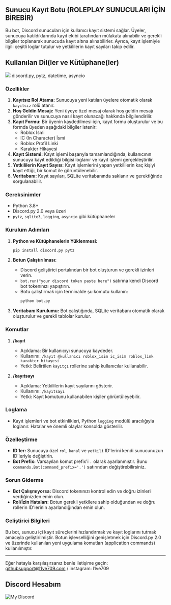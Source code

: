 
## Sunucu Kayıt Botu (ROLEPLAY SUNUCULARI İÇİN BİREBİR)

Bu bot, Discord sunucuları için kullanıcı kayıt sistemi sağlar. Üyeler, sunucuya katıldıklarında kayıt ekibi tarafından mülakata alınabilir ve gerekli bilgiler toplanarak sunucuda kayıt altına alınabilirler. Ayrıca, kayıt işlemiyle ilgili çeşitli loglar tutulur ve yetkililerin kayıt sayıları takip edilir.

## Kullanılan Dil(ler ve Kütüphane(ler)

<picture>
  <source srcset="https://skillicons.dev/icons?i=py" media="(prefers-color-scheme: dark)">
  <img src="https://skillicons.dev/icons?i=py,sqlite">
</picture>
discord.py, pytz, datetime, asyncio

### Özellikler

1. **Kayıtsız Rol Atama:** Sunucuya yeni katılan üyelere otomatik olarak `kayıtsız` rolü atanır.
2. **Hoş Geldin Mesajı:** Yeni üyeye özel mesaj olarak hoş geldin mesajı gönderilir ve sunucuya nasıl kayıt olunacağı hakkında bilgilendirilir.
3. **Kayıt Formu:** Bir üyenin kaydedilmesi için, kayıt formu oluşturulur ve bu formda üyeden aşağıdaki bilgiler istenir:
   - Roblox İsmi
   - IC (In Character) İsmi
   - Roblox Profil Linki
   - Karakter Hikayesi
4. **Kayıt Sistemi:** Kayıt işlemi başarıyla tamamlandığında, kullanıcının sunucuya kayıt edildiği bilgisi loglanır ve kayıt işlemi gerçekleştirilir.
5. **Yetkililerin Kayıt Sayısı:** Kayıt işlemlerini yapan yetkililerin kaç kişiyi kayıt ettiği, bir komut ile görüntülenebilir.
6. **Veritabanı:** Kayıt sayıları, SQLite veritabanında saklanır ve gerektiğinde sorgulanabilir.

### Gereksinimler

- Python 3.8+
- Discord.py 2.0 veya üzeri
- `pytz`, `sqlite3`, `logging`, `asyncio` gibi kütüphaneler

### Kurulum Adımları

1. **Python ve Kütüphanelerin Yüklenmesi:**
   ```bash
   pip install discord.py pytz
   ```

2. **Botun Çalıştırılması:**
   - Discord geliştirici portalından bir bot oluşturun ve gerekli izinleri verin.
   - `bot.run("your discord token paste here")` satırına kendi Discord bot tokenınızı yapıştırın.
   - Botu çalıştırmak için terminalde şu komutu kullanın:
     ```bash
     python bot.py
     ```

3. **Veritabanı Kurulumu:**
   Bot çalıştığında, SQLite veritabanı otomatik olarak oluşturulur ve gerekli tablolar kurulur.

### Komutlar

1. **/kayıt**
   - Açıklama: Bir kullanıcıyı sunucuya kaydeder.
   - Kullanımı: `/kayıt @kullanıcı roblox_isim ic_isim roblox_link karakter_hikayesi`
   - Yetki: Belirtilen `kayıtçı` rollerine sahip kullanıcılar kullanabilir.

2. **/kayıtsayı**
   - Açıklama: Yetkililerin kayıt sayılarını gösterir.
   - Kullanımı: `/kayıtsayı`
   - Yetki: Kayıt komutunu kullanabilen kişiler görüntüleyebilir.

### Loglama

- Kayıt işlemleri ve bot etkinlikleri, Python `logging` modülü aracılığıyla loglanır. Hatalar ve önemli olaylar konsolda gösterilir.

### Özelleştirme

- **ID'ler:** Sunucuya özel `rol`, `kanal` ve `yetkili` ID'lerini kendi sunucunuzun ID'leriyle değiştirin.
- **Bot Prefix:** Varsayılan komut prefix'i `.` olarak ayarlanmıştır. Bunu `commands.Bot(command_prefix='.')` satırından değiştirebilirsiniz.

### Sorun Giderme

- **Bot Çalışmıyorsa:** Discord tokenınızı kontrol edin ve doğru izinleri verdiğinizden emin olun.
- **Rol/İzin Hataları:** Botun gerekli yetkilere sahip olduğundan ve doğru rollerin ID'lerinin ayarlandığından emin olun.

### Geliştirici Bilgileri

Bu bot, sunucu içi kayıt süreçlerini hızlandırmak ve kayıt loglarını tutmak amacıyla geliştirilmiştir. Botun işlevselliğini genişletmek için Discord.py 2.0 ve üzerinde kullanılan yeni uygulama komutları (application commands) kullanılmıştır.

---

Eğer hatayla karşılaşırsanız benle iletişime geçin: githubsupport@l1ve709.com / instagram: l1ve709


## Discord Hesabım
![My Discord](https://lantern.rest/api/v1/users/794909914760871967?svg=1&theme=dark&borderRadius=2&hideActivity=1&hideStatus=0)
